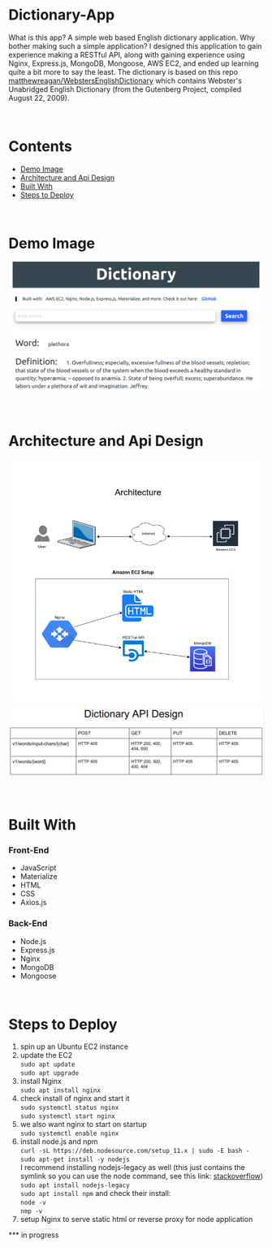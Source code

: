 # Dictionary-App
What is this app?  A simple web based English dictionary application.  Why bother making such a simple application?
I designed this application to gain experience making a RESTful API, along with gaining experience using Nginx, Express.js,
MongoDB, Mongoose, AWS EC2, and ended up learning quite a bit more to say the least.  The dictionary is based on this repo [matthewreagan/WebstersEnglishDictionary](https://github.com/matthewreagan/WebstersEnglishDictionary) 
which contains Webster's Unabridged English Dictionary (from the Gutenberg Project, compiled August 22, 2009).

<br />

# Contents
* [Demo Image](https://github.com/T-travis/Dictionary-App/blob/master/README.md#demo-image)
* [Architecture and Api Design](https://github.com/T-travis/Dictionary-App/blob/master/README.md#architecture-and-api-design)
* [Built With](https://github.com/T-travis/Dictionary-App/blob/master/README.md#built-with)
* [Steps to Deploy](https://github.com/T-travis/Dictionary-App/blob/master/README.md#steps-to-deploy)

<br />

# Demo Image
![demo](https://github.com/T-travis/Dictionary-App/blob/master/images/demo.png)

<br />

# Architecture and Api Design
![architecture](https://github.com/T-travis/Dictionary-App/blob/master/images/dictionary-app.png)
![api](https://github.com/T-travis/Dictionary-App/blob/master/images/api.png)

<br />

# Built With
### Front-End             
* JavaScript              
* Materialize             
* HTML                    
* CSS                     
* Axios.js                  

### Back-End
* Node.js
* Express.js
* Nginx
* MongoDB
* Mongoose

<br />

# Steps to Deploy 
1) spin up an Ubuntu EC2 instance
2) update the EC2 <br />
   `sudo apt update` <br />
   `sudo apt upgrade`
3) install Nginx <br />
   `sudo apt install nginx`
4) check install of nginx and start it <br />
   `sudo systemctl status nginx` <br />
   `sudo systemctl start nginx`
5) we also want nginx to start on startup <br />
   `sudo systemctl enable nginx`
6) install node.js and npm <br />
   `curl -sL https://deb.nodesource.com/setup_11.x | sudo -E bash -`<br />
   `sudo apt-get install -y nodejs` <br />
   I recommend installing nodejs-legacy as well (this just contains the symlink so you can use the node command,
   see this link: [stackoverflow](https://stackoverflow.com/questions/20057790/what-are-the-differences-between-node-js-and-node))
   `sudo apt install nodejs-legacy` <br />
   `sudo apt install npm`
   and check their install: <br />
   `node -v` <br />
   `nmp -v`
7) setup Nginx to serve static html or reverse proxy for node application

*** in progress

